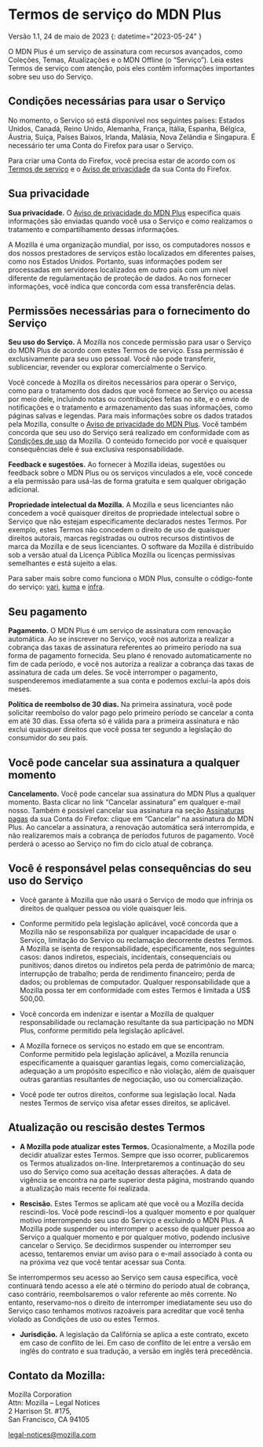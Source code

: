 ﻿# Termos de serviço do MDN Plus

Versão 1.1, 24 de maio de 2023
{: datetime="2023-05-24" }

O MDN Plus é um serviço de assinatura com recursos avançados, como Coleções, Temas, Atualizações e o MDN Offline (o “Serviço”). Leia estes Termos de serviço com atenção, pois eles contêm informações importantes sobre seu uso do Serviço.

## Condições necessárias para usar o Serviço

No momento, o Serviço só está disponível nos seguintes países: Estados Unidos, Canadá, Reino Unido, Alemanha, França, Itália, Espanha, Bélgica, Áustria, Suíça, Países Baixos, Irlanda, Malásia, Nova Zelândia e Singapura. É necessário ter uma Conta do Firefox para usar o Serviço.

Para criar uma Conta do Firefox, você precisa estar de acordo com os [Termos de serviço](https://www.mozilla.org/about/legal/terms/services/) e o [Aviso de privacidade](https://www.mozilla.org/privacy/firefox/) da sua Conta do Firefox.

## Sua privacidade

__Sua privacidade.__ O [Aviso de privacidade do MDN Plus](https://www.mozilla.org/privacy/mdn-plus/) especifica quais informações são enviadas quando você usa o Serviço e como realizamos o tratamento e compartilhamento dessas informações.

A Mozilla é uma organização mundial, por isso, os computadores nossos e dos nossos prestadores de serviços estão localizados em diferentes países, como nos Estados Unidos. Portanto, suas informações podem ser processadas em servidores localizados em outro país com um nível diferente de regulamentação de proteção de dados. Ao nos fornecer informações, você indica que concorda com essa transferência delas.

## Permissões necessárias para o fornecimento do Serviço

__Seu uso do Serviço.__ A Mozilla nos concede permissão para usar o Serviço do MDN Plus de acordo com estes Termos de serviço. Essa permissão é exclusivamente para seu uso pessoal. Você não pode transferir, sublicenciar, revender ou explorar comercialmente o Serviço.

Você concede à Mozilla os direitos necessários para operar o Serviço, como para o tratamento dos dados que você fornece ao Serviço ou acessa por meio dele, incluindo notas ou contribuições feitas no site, e o envio de notificações e o tratamento e armazenamento das suas informações, como páginas salvas e legendas. Para mais informações sobre os dados tratados pela Mozilla, consulte o [Aviso de privacidade do MDN Plus](https://www.mozilla.org/privacy/mdn-plus/).
Você também concorda que seu uso do Serviço será realizado em conformidade com as [Condições de uso](https://www.mozilla.org/about/legal/acceptable-use/) da Mozilla. O conteúdo fornecido por você e quaisquer consequências dele é sua exclusiva responsabilidade.

__Feedback e sugestões.__ Ao fornecer à Mozilla ideias, sugestões ou feedback sobre o MDN Plus ou os serviços vinculados a ele, você concede a ela permissão para usá-las de forma gratuita e sem qualquer obrigação adicional.

__Propriedade intelectual da Mozilla.__ A Mozilla e seus licenciantes não concedem a você quaisquer direitos de propriedade intelectual sobre o Serviço que não estejam especificamente declarados nestes Termos. Por exemplo, estes Termos não concedem o direito de uso de quaisquer direitos autorais, marcas registradas ou outros recursos distintivos de marca da Mozilla e de seus licenciantes. O software da Mozilla é distribuído sob a versão atual da Licença Pública Mozilla ou licenças permissivas semelhantes e está sujeito a elas.

Para saber mais sobre como funciona o MDN Plus, consulte o código-fonte do serviço: [yari](https://github.com/mdn/yari), [kuma](https://github.com/mdn/kuma) e [infra](https://github.com/mdn/infra).

## Seu pagamento

__Pagamento.__ O MDN Plus é um serviço de assinatura com renovação automática. Ao se inscrever no Serviço, você nos autoriza a realizar a cobrança das taxas de assinatura referentes ao primeiro período na sua forma de pagamento fornecida. Seu plano é renovado automaticamente no fim de cada período, e você nos autoriza a realizar a cobrança das taxas de assinatura de cada um deles. Se você interromper o pagamento, suspenderemos imediatamente a sua conta e podemos exclui-la após dois meses.

__Política de reembolso de 30 dias.__ Na primeira assinatura, você pode solicitar reembolso do valor pago pelo primeiro período se cancelar a conta em até 30 dias. Essa oferta só é válida para a primeira assinatura e não exclui quaisquer direitos que você possa ter segundo a legislação do consumidor do seu país.

## Você pode cancelar sua assinatura a qualquer momento

__Cancelamento.__ Você pode cancelar sua assinatura do MDN Plus a qualquer momento. Basta clicar no link “Cancelar assinatura” em qualquer e-mail nosso. Também é possível cancelar sua assinatura na seção [Assinaturas pagas](https://subscriptions.firefox.com) da sua Conta do Firefox: clique em “Cancelar” na assinatura do MDN Plus. Ao cancelar a assinatura, a renovação automática será interrompida, e não realizaremos mais a cobrança de períodos futuros de pagamento. Você perderá o acesso ao Serviço no fim do ciclo atual de cobrança.

## Você é responsável pelas consequências do seu uso do Serviço

* Você garante à Mozilla que não usará o Serviço de modo que infrinja os direitos de qualquer pessoa ou viole quaisquer leis.

* Conforme permitido pela legislação aplicável, você concorda que a Mozilla não se responsabiliza por qualquer incapacidade de usar o Serviço, limitação do Serviço ou reclamação decorrente destes Termos. A Mozilla se isenta de responsabilidade, especificamente, nos seguintes casos: danos indiretos, especiais, incidentais, consequenciais ou punitivos; danos diretos ou indiretos pela perda de patrimônio de marca; interrupção de trabalho; perda de rendimento financeiro; perda de dados; ou problemas de computador. Qualquer responsabilidade que a Mozilla possa ter em conformidade com estes Termos é limitada a US$ 500,00.

* Você concorda em indenizar e isentar a Mozilla de qualquer responsabilidade ou reclamação resultante da sua participação no MDN Plus, conforme permitido pela legislação aplicável.

* A Mozilla fornece os serviços no estado em que se encontram. Conforme permitido pela legislação aplicável, a Mozilla renuncia especificamente a quaisquer garantias legais, como comercialização, adequação a um propósito específico e não violação, além de quaisquer outras garantias resultantes de negociação, uso ou comercialização.

* Você pode ter outros direitos, conforme sua legislação local. Nada nestes Termos de serviço visa afetar esses direitos, se aplicável.

## Atualização ou rescisão destes Termos

* __A Mozilla pode atualizar estes Termos.__ Ocasionalmente, a Mozilla pode decidir atualizar estes Termos. Sempre que isso ocorrer, publicaremos os Termos atualizados on-line. Interpretaremos a continuação do seu uso do Serviço como sua aceitação dessas alterações. A data de vigência se encontra na parte superior desta página, mostrando quando a atualização mais recente foi realizada.

* __Rescisão.__ Estes Termos se aplicam até que você ou a Mozilla decida rescindi-los. Você pode rescindi-los a qualquer momento e por qualquer motivo interrompendo seu uso do Serviço e excluindo o MDN Plus. A Mozilla pode suspender ou interromper o acesso de qualquer pessoa ao Serviço a qualquer momento e por qualquer motivo, podendo inclusive cancelar o Serviço. Se decidirmos suspender ou interromper seu acesso, tentaremos enviar um aviso para o e-mail associado à conta ou na próxima vez que você tentar acessar sua Conta.

Se interrompermos seu acesso ao Serviço sem causa específica, você continuará tendo acesso a ele até o término do período atual de cobrança, caso contrário, reembolsaremos o valor referente ao mês corrente. No entanto, reservamo-nos o direito de interromper imediatamente seu uso do Serviço caso tenhamos motivos razoáveis para acreditar que você tenha violado as Condições de uso ou estes Termos.

* __Jurisdição.__ A legislação da Califórnia se aplica a este contrato, exceto em caso de conflito de lei. Em caso de conflito de lei entre a versão em inglês do contrato e sua tradução, a versão em inglês terá precedência.

## Contato da Mozilla:

Mozilla Corporation  
Attn: Mozilla – Legal Notices  
2 Harrison St. #175,  
San Francisco, CA 94105  

legal-notices@mozilla.com
